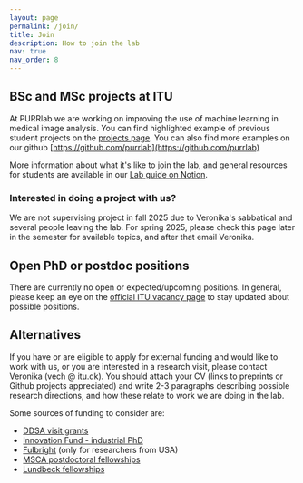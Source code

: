 ```yaml
---
layout: page
permalink: /join/
title: Join
description: How to join the lab
nav: true
nav_order: 8
---
```


## BSc and MSc projects at ITU

At PURRlab we are working on improving the use of machine learning in medical image analysis. You can find highlighted example of previous student projects on the [projects page](https://purrlab.github.io/projects/). You can also find more examples on our github [https://github.com/purrlab](https://github.com/purrlab)

More information about what it's like to join the lab, and general resources for students are available in our [Lab guide on Notion](https://vcheplygina.notion.site/Lab-guide-PURRlab-at-ITU-c85f30c838f1447780773a456cf35fcd?pvs=74).

### Interested in doing a project with us?

We are not supervising project in fall 2025 due to Veronika's sabbatical and several people leaving the lab. For spring 2025, please check this page later in the semester for available topics, and after that email Veronika. 


## Open PhD or postdoc positions

There are currently no open or expected/upcoming positions. In general, please keep an eye on the [official ITU vacancy page](https://en.itu.dk/About-ITU/Vacancies) to stay updated about possible positions. 


## Alternatives

If you have or are eligible to apply for external funding and would like to work with us, or you are interested in a research visit, please contact Veronika (vech @ itu.dk). You should attach your CV (links to preprints or Github projects appreciated) and write 2-3 paragraphs describing possible research directions, and how these relate to work we are doing in the lab. 

Some sources of funding to consider are:

* [DDSA visit grants](https://ddsa.dk/visitgrants/)
* [Innovation Fund - industrial PhD](https://innovationsfonden.dk/en/p/industrial-researcher/industrial-phd-all-areas-private)
* [Fulbright](https://fulbrightcenter.dk/) (only for researchers from USA)
* [MSCA postdoctoral fellowships](https://marie-sklodowska-curie-actions.ec.europa.eu/calls/msca-postdoctoral-fellowships-2023)
* [Lundbeck fellowships](https://lundbeckfonden.com/uddelinger-priser/ansoegere/apply-grants/lf-fellows)
